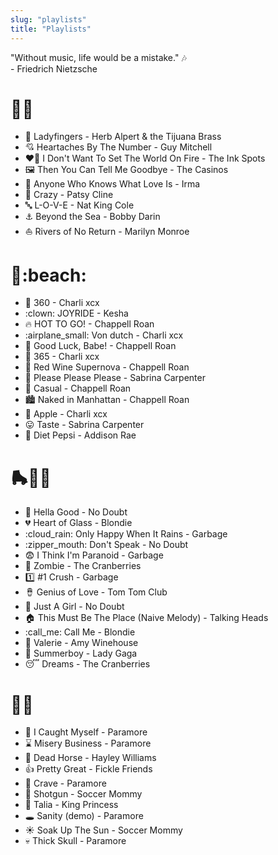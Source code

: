 ```yaml
---
slug: "playlists"
title: "Playlists"
---
```


"Without music, life would be a mistake." :notes:
<br>- Friedrich Nietzsche

# :trumpet::violin:

- :trumpet: Ladyfingers - Herb Alpert & the Tijuana Brass
- :cupid: Heartaches By The Number - Guy Mitchell
- ❤️‍🔥 I Don't Want To Set The World On Fire - The Ink Spots
- 🖼️ Then You Can Tell Me Goodbye - The Casinos
- 🖤 Anyone Who Knows What Love Is - Irma
- 🧠 Crazy - Patsy Cline
- 🔤 L-O-V-E - Nat King Cole
- ️⚓️ Beyond the Sea - Bobby Darin
- ⛵ Rivers of No Return - Marilyn Monroe

# :shaved_ice::beach:

- :repeat: 360 - Charli xcx
- :clown: JOYRIDE - Kesha
- :fire: HOT TO GO! - Chappell Roan
- :airplane_small: Von dutch - Charli xcx
- :pig: Good Luck, Babe! - Chappell Roan
- :confetti_ball: 365 - Charli xcx
- :wine_glass: Red Wine Supernova - Chappell Roan
- :pray: Please Please Please - Sabrina Carpenter
- :blue_car: Casual - Chappell Roan
- :cityscape: Naked in Manhattan - Chappell Roan
- :green_apple: Apple - Charli xcx
- :stuck_out_tongue: Taste - Sabrina Carpenter
- :tropical_drink: Diet Pepsi - Addison Rae

# 🛼:woman_singer:

- :ocean: Hella Good - No Doubt
- :broken_heart: Heart of Glass - Blondie
- :cloud_rain: Only Happy When It Rains - Garbage
- :zipper_mouth: Don't Speak - No Doubt
- :fearful: I Think I'm Paranoid - Garbage
- :zombie: Zombie - The Cranberries
- :one: #1 Crush - Garbage
- 🪘 Genius of Love - Tom Tom Club
- :woman: Just A Girl - No Doubt
- :house: This Must Be The Place (Naive Melody) - Talking Heads
- :call_me: Call Me - Blondie
- 🪮 Valerie - Amy Winehouse
- :bikini: Summerboy - Lady Gaga
- :sleeping: Dreams - The Cranberries

# 🎸🚀

- :vampire: I Caught Myself - Paramore
- :hourglass: Misery Business - Paramore
- :horse: Dead Horse - Hayley Williams
- :thumbsup: Pretty Great - Fickle Friends
- 📸 Crave - Paramore
- 🔫 Shotgun - Soccer Mommy
- 🥃 Talia - King Princess
- 🕳️ Sanity (demo) - Paramore
- ☀️ Soak Up The Sun - Soccer Mommy
- 💀 Thick Skull - Paramore